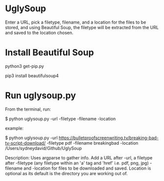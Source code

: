 # UglySoup

Enter a URL, pick a filetype, filename, and a location for the files to be stored, and using Beautiful Soup, the filetype will be extracted from the URL and saved to the location chosen. 

# Install Beautiful Soup

python3 get-pip.py

pip3 install beautifulsoup4

# Run uglysoup.py

From the terminal, run:

$ python uglysoup.py -url -filetype -filename -location 

example:

$ python uglysoup.py -url https://bulletproofscreenwriting.tv/breaking-bad-tv-script-download/ -filetype pdf -filename breakingbad -location 
/Users/sydneydavid/Github/UglySoup

Description:
Uses argparse to gather info. Add a URL after -url, a filetype after -filetype (any filetype within an 'a' tag and 'href' i.e. pdf, png, jpg) -filename and -location for files to be downloaded and saved. Location is optional as its default is the directory you are working out of. 

